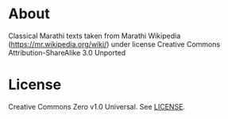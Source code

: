 # About

Classical Marathi texts taken from Marathi Wikipedia (<https://mr.wikipedia.org/wiki/>) under license Creative Commons Attribution-ShareAlike 3.0 Unported

# License

Creative Commons Zero v1.0 Universal. See [LICENSE](https://creativecommons.org/publicdomain/zero/1.0/).
